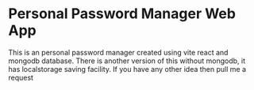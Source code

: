 <h1>Personal Password Manager Web App</h1>

<p>This is an personal password manager created using vite react and mongodb database. There is another version of this without mongodb, it has localstorage saving facility. If you have any other idea then pull me a request</p>
